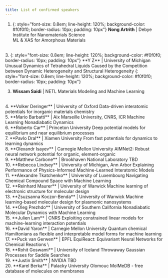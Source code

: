 ```yaml
---
title: List of confirmed speakers
---
```


1. {: style="font-size: 0.8em; line-height: 120%; background-color: #f0f0f0; border-radius: 10px; padding: 10px"}
**Nong Artrith**  | Debye Institute for Nanomaterials Science    
ML & XAS for Amorphous Materials     

<br> 
3. {: style="font-size: 0.8em; line-height: 120%; background-color: #f0f0f0; border-radius: 10px; padding: 10px"}
**Y	Z** | University of Michigan    
Unusual Dynamics of Tetrahedral Liquids Caused by the Competition between Dynamic Heterogeneity and Structural Heterogeneity    
{: style="font-size: 0.8em; line-height: 120%; background-color: #f0f0f0; border-radius: 10px; padding: 10px"}







3. **Wissam Saidi** | NETL
Materials Modeling and Machine Learning    
<br>
4. **Volker	Deringer** | University of Oxford    
Data-driven interatomic potentials for inorganic materials chemistry      
<br>
5. **Mario	Barbatti** | Aix Marseille University, CNRS, ICR      
Machine Learning Nonadiabatic Dynamics        
<br>
6. **Roberto	Car** | Princeton University      
Deep potential models for equilibrium and near equilibrium processes      
<br>
7. **Pavlo Dral** | Xiamen University      
From fast potentials for dynamics to learning dynamics    
<br> 
8. **Olexandr Isayev** | Carnegie Mellon University     
AIMNet2: Robust neural network potential for organic, element-organic     
<br>
9. **Matthew Carbone**    | Brookhaven National Laboratory    
TBD    
<br>
10. **Rebecca Lindsey**    | University of Michigan, Ann Arbor    
Explaining Performance of Physics-Informed Machine-Learned Interatomic Models     
<br>
11. **Alexandre Tkatchenko**    | University of Luxembourg     
Navigating Chemical Compound Space with Machine Learning        
<br>
12. **Reinhard	Maurer**     | University of Warwick       
Machine learning of electronic structure for molecular design     
<br>
13. **Zsuzsanna Koczor-Benda**     | University of Warwick     
Machine learning-based molecular design for plasmonic nanosystems       
<br>
14. **Oleg Prezhdo**     | University of Southern California    
Nonadiabatic Molecular Dynamics with Machine Learning       
<br>
15. **Julien	Lam**  | CNRS   
Exploiting constrained linear models for machine-learning interaction potentials    
<br>
16. **David	Yaron** | Carnegie Mellon University    
Quantum chemical Hamiltonians as flexible and interpretable model forms for machine learning   
<br>
17. **Puck van Gerwen** | EPFL    
EquiReact: Equivariant Neural Networks for Chemical Reactions    \
<br>
18. **Rohit	Goswami**	| University of Iceland   
Throwaway Gaussian Processes for Saddle Searches   
<br>
19. **Justin Smith** | NVIDIA    
TBD   
<br>
20. **Karel	Berka** | 	Palacky University Olomouc   
MolMeDB - free database of molecules on membranes 
<br>


<!-- {: style="font-size: 0.8em; line-height: 120%; background-color: #f0f0f0; border-radius: 10px; padding: 10px"} -->